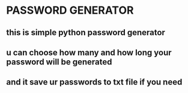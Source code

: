 <h1>PASSWORD GENERATOR </h1>
<h2> this is simple python password generator</h2>
<h2> u can choose how many and how long your password will be generated</h2>
<h2> and it save ur passwords to txt file if you need</h2>
